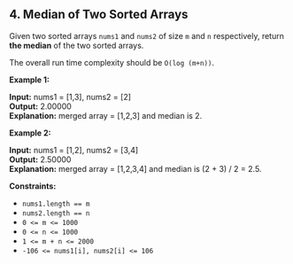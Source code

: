 ## 4. Median of Two Sorted Arrays

Given two sorted arrays `nums1` and `nums2` of size `m` and `n` respectively, return **the median** of the two sorted arrays.  

The overall run time complexity should be `O(log (m+n))`.  

**Example 1:**  

**Input:** nums1 = \[1,3\], nums2 = \[2\]  
**Output:** 2.00000  
**Explanation:** merged array = \[1,2,3\] and median is 2.  

**Example 2:**  

**Input:** nums1 = \[1,2\], nums2 = \[3,4\]  
**Output:** 2.50000  
**Explanation:** merged array = \[1,2,3,4\] and median is (2 + 3) / 2 = 2.5.  

**Constraints:**  

*   `nums1.length == m`  
*   `nums2.length == n`  
*   `0 <= m <= 1000`  
*   `0 <= n <= 1000`  
*   `1 <= m + n <= 2000`  
*   `-106 <= nums1[i], nums2[i] <= 106`  
